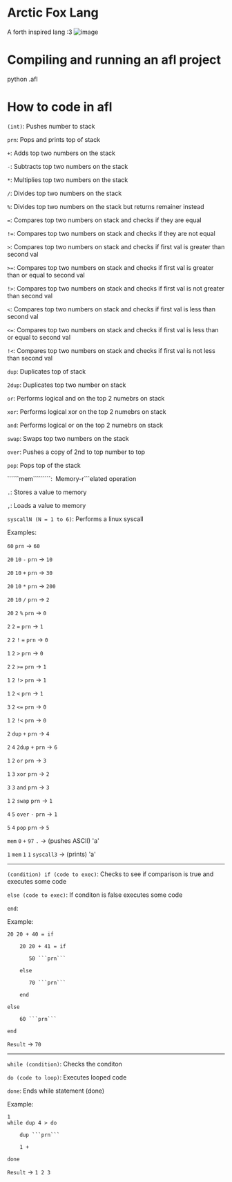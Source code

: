 # Arctic Fox Lang
A forth inspired lang :3
![image](https://github.com/LazyBev/arctic-fox-lang/assets/157259616/f273a926-66f9-41ad-b7a3-a27c021bb132)
# Compiling and running an afl project
python <compiler> <flag> <file>.afl <out>

# How to code in afl
```(int)```: Pushes number to stack

```prn```: Pops and prints top of stack

```+```: Adds top two numbers on the stack

```-```: Subtracts top two numbers on the stack

```*```: Multiplies top two numbers on the stack

```/```: Divides top two numbers on the stack

```%```: Divides top two numbers on the stack but returns remainer instead

```=```: Compares top two numbers on stack and checks if they are equal

```!=```: Compares top two numbers on stack and checks if they are not equal

```>```: Compares top two numbers on stack and checks if first val is greater than second val

```>=```: Compares top two numbers on stack and checks if first val is greater than or equal to second val

```!>```: Compares top two numbers on stack and checks if first val is not greater than second val

```<```: Compares top two numbers on stack and checks if first val is less than second val

```<=```: Compares top two numbers on stack and checks if first val is less than or equal to second val

```!<```: Compares top two numbers on stack and checks if first val is not less than second val

```dup```: Duplicates top of stack

```2dup```: Duplicates top two number on stack

```or```: Performs logical and on the top 2 numebrs on stack

```xor```: Performs logical xor on the top 2 numebrs on stack

```and```: Performs logical or on the top 2 numebrs on stack

```swap```: Swaps top two numbers on the stack

```over```: Pushes a copy of 2nd to top number to top

```pop```: Pops top of the stack

``````mem`````````:``` ```Memory-r```elated operation

```.```: Stores a value to memory

```,```: Loads a value to memory

```syscallN (N = 1 to 6)```: Performs a linux syscall

Examples: 

```60``` ```prn``` -> ```60```

```20``` ```10``` ```-``` ```prn``` -> ```10```

```20``` ```10``` ```+``` ```prn``` -> ```30```

```20``` ```10``` ```*``` ```prn``` -> ```200```

```20``` ```10``` ```/``` ```prn``` -> ```2```

```20``` ```2``` ```%``` ```prn``` -> ```0```

```2``` ```2``` ```=``` ```prn``` -> ```1```

```2``` ```2``` ```!``` ```=``` ```prn``` -> ```0```

```1``` ```2``` ```>``` ```prn``` -> ```0```

```2``` ```2``` ```>=``` ```prn``` -> ```1```

```1``` ```2``` ```!>``` ```prn``` -> ```1```

```1``` ```2``` ```<``` ```prn``` -> ```1```

```3``` ```2``` ```<=``` ```prn``` -> ```0```

```1``` ```2``` ```!<``` ```prn``` -> ```0```

```2``` ```dup``` ```+``` ```prn``` -> ```4```

```2``` ```4``` ```2dup``` ```+``` ```prn``` -> ```6```

```1``` ```2``` ```or``` ```prn``` -> ```3```

```1``` ```3``` ```xor``` ```prn``` -> ```2```

```3``` ```3``` ```and``` ```prn``` -> ```3```

```1``` ```2``` ```swap``` ```prn``` -> ```1```

```4``` ```5``` ```over``` ```-``` ```prn``` -> ```1```

```5``` ```4``` ```pop``` ```prn``` -> ```5```

```mem``` ```0``` ```+``` ```97``` ```.``` -> (pushes ASCII) 'a'

```1``` ```mem``` ```1``` ```1``` ```syscall3``` -> (prints) 'a'

---------------------------------------------------------------------------------------------------------------------------

```(condition) if (code to exec)```: Checks to see if comparison is true and executes some code

```else (code to exec)```: If conditon is false executes some code

```end```:

Example:

    20 20 + 40 = if

        20 20 + 41 = if
    
           50 ```prn```
        
        else
    
           70 ```prn```
        
        end
    
    else

        60 ```prn```
    
    end

```Result``` -> ```70```

---------------------------------------------------------------------------------------------------------------------------

```while (condition)```: Checks the conditon

```do (code to loop)```: Executes looped code

```done```: Ends while statement (done)

Example:

    1 
    while dup 4 > do
    
        dup ```prn```
      
        1 +
      
    done

```Result``` -> ```1 2 3```
